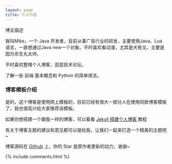 ```yaml
---
layout: page
title: 个人介绍 
---
```


博主描述 

我叫Mike，一个 Java 开发者，目前从事广告行业的研发，主要使用Java、Lua语言，一直想通过Java new一个对象。平时喜欢看动漫，尤其是犬夜叉。主要是因为杀生丸太帅。

<p>
平时喜欢整理个人博客，逛逛技术论坛。

<p>
了解一些 前端 基本概念和 Python 的简单用法。

<p>

<p>

<p>

<h3> 博客模板介绍 </h3>

<p>

是的，这个博客是使用网上模板的，目前已经有很大一部分人在使用同款博客模板了，我也很高兴给大家推荐该模板。

<p>

如果你想搭建一个跟我一样的博客，可以看看
<a href="/2016/10/jekyll_tutorials1/"> Jekyll 搭建个人博客 </a>
教程

<p>

有关于博客主题的建议和意见都可以提给我，让我们一起来打造一个精美的主题吧~ 

<p>

博客源码在 <a target="_blank" href='https://github.com/leopardpan/leopardpan.github.io/'>Github</a> 上，你的 Star 是原作者更新的动力，谢谢~

{% include comments.html %}
